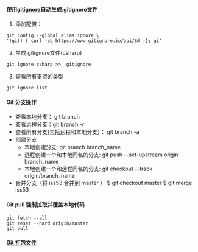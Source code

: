 #### 使用[gitignore](https://gitignore.io/)自动生成.gitignore文件

1. 添加配置：
```
git config --global alias.ignore \
'!gi() { curl -sL https://www.gitignore.io/api/$@ ;}; gi'
```
2. 生成.gitignore文件(csharp)
```
git ignore csharp >> .gitignore
```
3. 查看所有支持的类型
```
git ignore list
```
#### Git 分支操作
* 查看本地分支： git branch
* 查看远程分支：git branch -r
* 查看所有分支(包括远程和本地分支）： git branch -a
* 创建分支
  * 本地创建分支: git branch branch_name
  * 远程创建一个和本地同名的分支: git push --set-upstream origin branch_name
  * 本地创建一个和远程同名的分支: git checkout --track origin/branch_name
* 合并分支（将 iss53 合并到 master ）
  $ git checkout master
  $ git merge iss53
#### Git pull 强制拉取并覆盖本地代码
```
git fetch --all
git reset --hard origin/master
git pull
```
#### [Git 打包文件](Tool/Git/Git打包文件.md)

